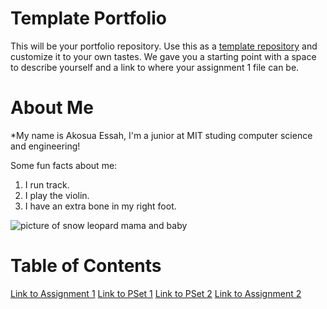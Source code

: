 # Template Portfolio
This will be your portfolio repository. Use this as a [template repository](https://docs.github.com/en/repositories/creating-and-managing-repositories/creating-a-template-repository) and customize it to your own tastes. We gave you a starting point with a space to describe yourself and a link to where your assignment 1 file can be.

# About Me
*My name is Akosua Essah, I'm a junior at MIT studing computer science and engineering!

Some fun facts about me:
1. I run track.
2. I play the violin.
3. I have an extra bone in my right foot.

![picture of snow leopard mama and baby](https://pbs.twimg.com/media/GzYlia3XMAAWfm4?format=jpg&name=4096x4096)


# Table of Contents
[Link to Assignment 1](assignments/assignment1.md)
[Link to PSet 1](assignments/pset1.md)
[Link to PSet 2](assignments/pset2.md)
[Link to Assignment 2](assignments/assignment2.md)
